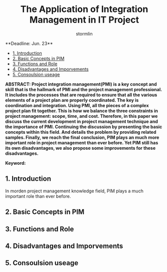 <h1 style="text-align: center">The Application of Integration Management in IT Project</h1>
<p style="text-align: center">stormlin</p>
**Deadline: Jun. 23**

<!-- TOC -->

- [1. Introduction](#1-introduction)
- [2. Basic Concepts in PIM](#2-basic-concepts-in-pim)
- [3. Functions and Role](#3-functions-and-role)
- [4. Disadvantages and Imporvements](#4-disadvantages-and-imporvements)
- [5. Consoulsion useage](#5-consoulsion-useage)

<!-- /TOC -->

**ABSTRACT: Project integration management(PMI) is a key concept and skill that is the hallmark of PMI and the project management professional. It includes the processes that are required to ensure that all the various elements of a project plan are properly coordinated. The key is coordination and integration. Using PMI, all the pieces of a complex project plan fit together. This is how we balance the three constraints in project management: scope, time, and cost. Therefore, in this paper we discuss the current development in project management technique and the importance of PMI. Continuing the discussion by presenting the basic concepts within this field. And details the problem by providing related samples. Finally, we reach the final conclusion, PIM plays an much more important role in project management than ever before. Yet PIM still has its own disadvantages, we also propose some improvements for these disadvantages.**

**Keyword:**

## 1. Introduction

In morden project management knowledge field, PIM plays a much important role than ever before. 

## 2. Basic Concepts in PIM

## 3. Functions and Role 

## 4. Disadvantages and Imporvements

## 5. Consoulsion useage